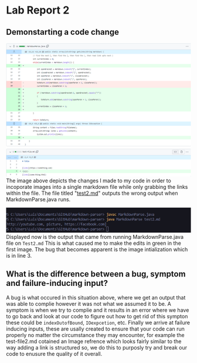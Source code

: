 # Lab Report 2
## Demonstarting a code change
![Image](codeChange.PNG)
The image above depicts the changes I made to my code in order to incoporate images into a single markdown file while only grabbing the links within the file. The file titled "[test2.md](https://github.com/ldpina/markdown-parser/blob/main/test2.md)" outputs the wrong output when MarkdownParse.java runs.

![Image](buggy.PNG)
 Displayed now is the output that came from running MarkdownParse.java file on `Test2.md` This is what caused me to make the edits in green in the first image. The bug that becomes apparent is the image intialization which is in line 3.
 ## What is the difference between a bug, symptom and failure-inducing input?
A bug is what occured in this situation above, where we get an output that was able to complie however it was not what we assumed it to be. A symptom is when we try to complie and it results in an error where we have to go back and look at our code to figure out how to get rid of this sympton these could be `indexOutofBound`, `IOexpcetion`, etc. Finally we arrive at failure inducing inputs, these are usally created to ensure that your code can run properly no matter the circumstance they may encounter, for example the test-file2.md cotained an Image refrence which looks fairly similar to the way adding a link is structured so, we do this to purposly try and break our code to enusure the quality of it overall.
